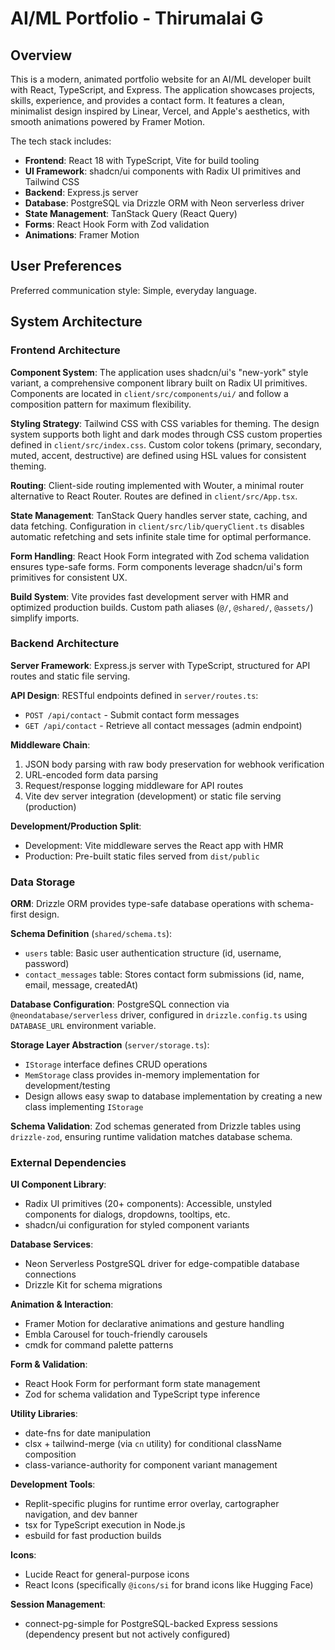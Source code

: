 # AI/ML Portfolio - Thirumalai G

## Overview

This is a modern, animated portfolio website for an AI/ML developer built with React, TypeScript, and Express. The application showcases projects, skills, experience, and provides a contact form. It features a clean, minimalist design inspired by Linear, Vercel, and Apple's aesthetics, with smooth animations powered by Framer Motion.

The tech stack includes:
- **Frontend**: React 18 with TypeScript, Vite for build tooling
- **UI Framework**: shadcn/ui components with Radix UI primitives and Tailwind CSS
- **Backend**: Express.js server
- **Database**: PostgreSQL via Drizzle ORM with Neon serverless driver
- **State Management**: TanStack Query (React Query)
- **Forms**: React Hook Form with Zod validation
- **Animations**: Framer Motion

## User Preferences

Preferred communication style: Simple, everyday language.

## System Architecture

### Frontend Architecture

**Component System**: The application uses shadcn/ui's "new-york" style variant, a comprehensive component library built on Radix UI primitives. Components are located in `client/src/components/ui/` and follow a composition pattern for maximum flexibility.

**Styling Strategy**: Tailwind CSS with CSS variables for theming. The design system supports both light and dark modes through CSS custom properties defined in `client/src/index.css`. Custom color tokens (primary, secondary, muted, accent, destructive) are defined using HSL values for consistent theming.

**Routing**: Client-side routing implemented with Wouter, a minimal router alternative to React Router. Routes are defined in `client/src/App.tsx`.

**State Management**: TanStack Query handles server state, caching, and data fetching. Configuration in `client/src/lib/queryClient.ts` disables automatic refetching and sets infinite stale time for optimal performance.

**Form Handling**: React Hook Form integrated with Zod schema validation ensures type-safe forms. Form components leverage shadcn/ui's form primitives for consistent UX.

**Build System**: Vite provides fast development server with HMR and optimized production builds. Custom path aliases (`@/`, `@shared/`, `@assets/`) simplify imports.

### Backend Architecture

**Server Framework**: Express.js server with TypeScript, structured for API routes and static file serving.

**API Design**: RESTful endpoints defined in `server/routes.ts`:
- `POST /api/contact` - Submit contact form messages
- `GET /api/contact` - Retrieve all contact messages (admin endpoint)

**Middleware Chain**:
1. JSON body parsing with raw body preservation for webhook verification
2. URL-encoded form data parsing
3. Request/response logging middleware for API routes
4. Vite dev server integration (development) or static file serving (production)

**Development/Production Split**: 
- Development: Vite middleware serves the React app with HMR
- Production: Pre-built static files served from `dist/public`

### Data Storage

**ORM**: Drizzle ORM provides type-safe database operations with schema-first design.

**Schema Definition** (`shared/schema.ts`):
- `users` table: Basic user authentication structure (id, username, password)
- `contact_messages` table: Stores contact form submissions (id, name, email, message, createdAt)

**Database Configuration**: PostgreSQL connection via `@neondatabase/serverless` driver, configured in `drizzle.config.ts` using `DATABASE_URL` environment variable.

**Storage Layer Abstraction** (`server/storage.ts`): 
- `IStorage` interface defines CRUD operations
- `MemStorage` class provides in-memory implementation for development/testing
- Design allows easy swap to database implementation by creating a new class implementing `IStorage`

**Schema Validation**: Zod schemas generated from Drizzle tables using `drizzle-zod`, ensuring runtime validation matches database schema.

### External Dependencies

**UI Component Library**: 
- Radix UI primitives (20+ components): Accessible, unstyled components for dialogs, dropdowns, tooltips, etc.
- shadcn/ui configuration for styled component variants

**Database Services**:
- Neon Serverless PostgreSQL driver for edge-compatible database connections
- Drizzle Kit for schema migrations

**Animation & Interaction**:
- Framer Motion for declarative animations and gesture handling
- Embla Carousel for touch-friendly carousels
- cmdk for command palette patterns

**Form & Validation**:
- React Hook Form for performant form state management
- Zod for schema validation and TypeScript type inference

**Utility Libraries**:
- date-fns for date manipulation
- clsx + tailwind-merge (via `cn` utility) for conditional className composition
- class-variance-authority for component variant management

**Development Tools**:
- Replit-specific plugins for runtime error overlay, cartographer navigation, and dev banner
- tsx for TypeScript execution in Node.js
- esbuild for fast production builds

**Icons**:
- Lucide React for general-purpose icons
- React Icons (specifically `@icons/si` for brand icons like Hugging Face)

**Session Management**: 
- connect-pg-simple for PostgreSQL-backed Express sessions (dependency present but not actively configured)